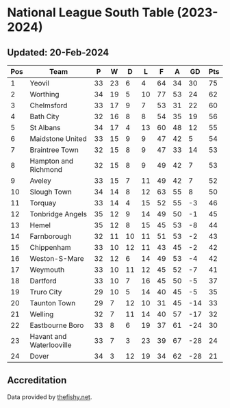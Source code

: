 # National League South Table (2023-2024)
## Updated: 20-Feb-2024

| Pos | Team | P | W | D | L | F | A | GD | Pts |
| --- | --- | --- | --- | --- | --- | --- | --- | --- | --- |
| 1 | Yeovil | 33 | 23 | 6 | 4 | 64 | 34 | 30 | 75 |
| 2 | Worthing | 34 | 19 | 5 | 10 | 77 | 53 | 24 | 62 |
| 3 | Chelmsford | 33 | 17 | 9 | 7 | 53 | 31 | 22 | 60 |
| 4 | Bath City | 32 | 16 | 8 | 8 | 54 | 35 | 19 | 56 |
| 5 | St Albans | 34 | 17 | 4 | 13 | 60 | 48 | 12 | 55 |
| 6 | Maidstone United | 33 | 15 | 9 | 9 | 47 | 42 | 5 | 54 |
| 7 | Braintree Town | 32 | 15 | 8 | 9 | 47 | 33 | 14 | 53 |
| 8 | Hampton and Richmond | 32 | 15 | 8 | 9 | 49 | 42 | 7 | 53 |
| 9 | Aveley | 33 | 15 | 7 | 11 | 49 | 42 | 7 | 52 |
| 10 | Slough Town | 34 | 14 | 8 | 12 | 63 | 55 | 8 | 50 |
| 11 | Torquay | 33 | 14 | 4 | 15 | 52 | 55 | -3 | 46 |
| 12 | Tonbridge Angels | 35 | 12 | 9 | 14 | 49 | 50 | -1 | 45 |
| 13 | Hemel | 35 | 12 | 8 | 15 | 45 | 53 | -8 | 44 |
| 14 | Farnborough | 32 | 11 | 10 | 11 | 51 | 53 | -2 | 43 |
| 15 | Chippenham | 33 | 10 | 12 | 11 | 43 | 45 | -2 | 42 |
| 16 | Weston-S-Mare | 32 | 12 | 6 | 14 | 49 | 53 | -4 | 42 |
| 17 | Weymouth | 33 | 10 | 11 | 12 | 45 | 52 | -7 | 41 |
| 18 | Dartford | 33 | 10 | 7 | 16 | 45 | 50 | -5 | 37 |
| 19 | Truro City | 29 | 10 | 5 | 14 | 40 | 45 | -5 | 35 |
| 20 | Taunton Town | 29 | 7 | 12 | 10 | 31 | 45 | -14 | 33 |
| 21 | Welling | 32 | 7 | 11 | 14 | 40 | 57 | -17 | 32 |
| 22 | Eastbourne Boro | 33 | 8 | 6 | 19 | 37 | 61 | -24 | 30 |
| 23 | Havant and Waterlooville | 33 | 7 | 3 | 23 | 39 | 67 | -28 | 24 |
| 24 | Dover | 34 | 3 | 12 | 19 | 34 | 62 | -28 | 21 |

## Accreditation 

Data provided by [thefishy.net](https://www.thefishy.net/).